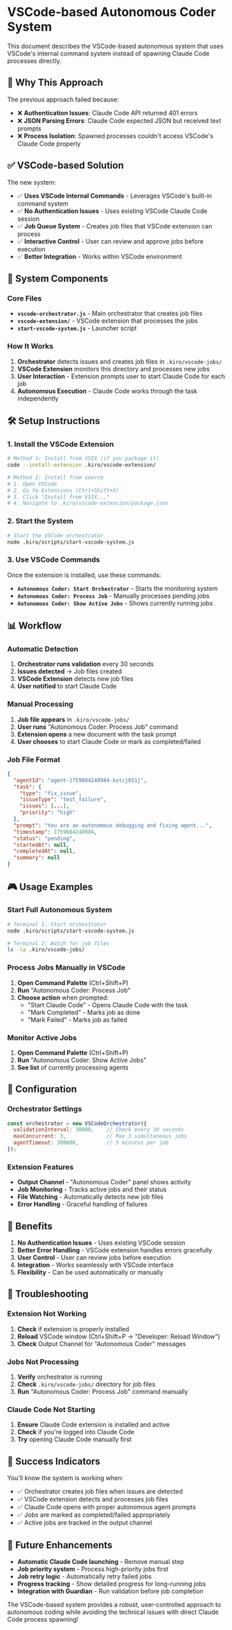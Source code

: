 # VSCode-based Autonomous Coder System

This document describes the VSCode-based autonomous system that uses VSCode's internal command system instead of spawning Claude Code processes directly.

## 🎯 Why This Approach

The previous approach failed because:
- ❌ **Authentication Issues**: Claude Code API returned 401 errors
- ❌ **JSON Parsing Errors**: Claude Code expected JSON but received text prompts
- ❌ **Process Isolation**: Spawned processes couldn't access VSCode's Claude Code properly

## ✅ VSCode-based Solution

The new system:
- ✅ **Uses VSCode Internal Commands** - Leverages VSCode's built-in command system
- ✅ **No Authentication Issues** - Uses existing VSCode Claude Code session
- ✅ **Job Queue System** - Creates job files that VSCode extension can process
- ✅ **Interactive Control** - User can review and approve jobs before execution
- ✅ **Better Integration** - Works within VSCode environment

## 📁 System Components

### Core Files
- **`vscode-orchestrator.js`** - Main orchestrator that creates job files
- **`vscode-extension/`** - VSCode extension that processes the jobs
- **`start-vscode-system.js`** - Launcher script

### How It Works
1. **Orchestrator** detects issues and creates job files in `.kiro/vscode-jobs/`
2. **VSCode Extension** monitors this directory and processes new jobs
3. **User Interaction** - Extension prompts user to start Claude Code for each job
4. **Autonomous Execution** - Claude Code works through the task independently

## 🛠️ Setup Instructions

### 1. Install the VSCode Extension

```bash
# Method 1: Install from VSIX (if you package it)
code --install-extension .kiro/vscode-extension/

# Method 2: Install from source
# 1. Open VSCode
# 2. Go to Extensions (Ctrl+Shift+X)
# 3. Click "Install from VSIX..."
# 4. Navigate to .kiro/vscode-extension/package.json
```

### 2. Start the System

```bash
# Start the VSCode orchestrator
node .kiro/scripts/start-vscode-system.js
```

### 3. Use VSCode Commands

Once the extension is installed, use these commands:

- **`Autonomous Coder: Start Orchestrator`** - Starts the monitoring system
- **`Autonomous Coder: Process Job`** - Manually processes pending jobs
- **`Autonomous Coder: Show Active Jobs`** - Shows currently running jobs

## 📊 Workflow

### Automatic Detection
1. **Orchestrator runs validation** every 30 seconds
2. **Issues detected** → Job files created
3. **VSCode Extension** detects new job files
4. **User notified** to start Claude Code

### Manual Processing
1. **Job file appears** in `.kiro/vscode-jobs/`
2. **User runs** "Autonomous Coder: Process Job" command
3. **Extension opens** a new document with the task prompt
4. **User chooses** to start Claude Code or mark as completed/failed

### Job File Format
```json
{
  "agentId": "agent-1759884248984-kotcj051j",
  "task": {
    "type": "fix_issue",
    "issueType": "test_failure",
    "issues": [...],
    "priority": "high"
  },
  "prompt": "You are an autonomous debugging and fixing agent...",
  "timestamp": 1759884248984,
  "status": "pending",
  "startedAt": null,
  "completedAt": null,
  "summary": null
}
```

## 🎮 Usage Examples

### Start Full Autonomous System
```bash
# Terminal 1: Start orchestrator
node .kiro/scripts/start-vscode-system.js

# Terminal 2: Watch for job files
ls -la .kiro/vscode-jobs/
```

### Process Jobs Manually in VSCode
1. **Open Command Palette** (Ctrl+Shift+P)
2. **Run** "Autonomous Coder: Process Job"
3. **Choose action** when prompted:
   - "Start Claude Code" - Opens Claude Code with the task
   - "Mark Completed" - Marks job as done
   - "Mark Failed" - Marks job as failed

### Monitor Active Jobs
1. **Open Command Palette** (Ctrl+Shift+P)
2. **Run** "Autonomous Coder: Show Active Jobs"
3. **See list** of currently processing agents

## 🔧 Configuration

### Orchestrator Settings
```javascript
const orchestrator = new VSCodeOrchestrator({
  validationInterval: 30000,    // Check every 30 seconds
  maxConcurrent: 3,             // Max 3 simultaneous jobs
  agentTimeout: 300000,         // 5 minutes per job
});
```

### Extension Features
- **Output Channel** - "Autonomous Coder" panel shows activity
- **Job Monitoring** - Tracks active jobs and their status
- **File Watching** - Automatically detects new job files
- **Error Handling** - Graceful handling of failures

## 🎯 Benefits

1. **No Authentication Issues** - Uses existing VSCode session
2. **Better Error Handling** - VSCode extension handles errors gracefully
3. **User Control** - User can review jobs before execution
4. **Integration** - Works seamlessly with VSCode interface
5. **Flexibility** - Can be used automatically or manually

## 🚨 Troubleshooting

### Extension Not Working
1. **Check** if extension is properly installed
2. **Reload** VSCode window (Ctrl+Shift+P → "Developer: Reload Window")
3. **Check** Output Channel for "Autonomous Coder" messages

### Jobs Not Processing
1. **Verify** orchestrator is running
2. **Check** `.kiro/vscode-jobs/` directory for job files
3. **Run** "Autonomous Coder: Process Job" command manually

### Claude Code Not Starting
1. **Ensure** Claude Code extension is installed and active
2. **Check** if you're logged into Claude Code
3. **Try** opening Claude Code manually first

## 🎉 Success Indicators

You'll know the system is working when:
- ✅ Orchestrator creates job files when issues are detected
- ✅ VSCode extension detects and processes job files
- ✅ Claude Code opens with proper autonomous agent prompts
- ✅ Jobs are marked as completed/failed appropriately
- ✅ Active jobs are tracked in the output channel

## 🔄 Future Enhancements

- **Automatic Claude Code launching** - Remove manual step
- **Job priority system** - Process high-priority jobs first
- **Job retry logic** - Automatically retry failed jobs
- **Progress tracking** - Show detailed progress for long-running jobs
- **Integration with Guardian** - Run validation before job completion

The VSCode-based system provides a robust, user-controlled approach to autonomous coding while avoiding the technical issues with direct Claude Code process spawning!